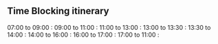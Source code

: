 ## Time Blocking itinerary

07:00 to 09:00 :
09:00 to 11:00 :
11:00 to 13:00 :
13:00 to 13:30 :
13:30 to 14:00 :
14:00 to 16:00 :
16:00 to 17:00 :
17:00 to 11:00 :

